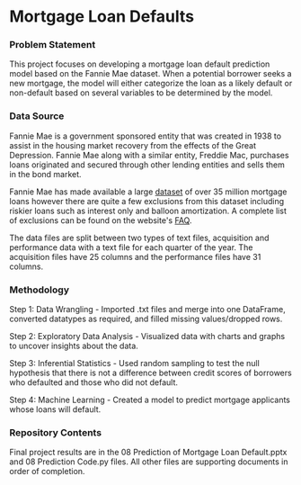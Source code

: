 # Mortgage Loan Defaults

<h3>Problem Statement</h3>
<p>This project focuses on developing a mortgage loan default prediction model based on the Fannie Mae dataset. When a potential borrower seeks a new mortgage, the model will either categorize the loan as a likely default or non-default based on several variables to be determined by the model.</p>

<h3>Data Source</h3>
<p>Fannie Mae is a government sponsored entity that was created in 1938 to assist in the housing market recovery from the effects of the Great Depression. Fannie Mae along with a similar entity, Freddie Mac, purchases loans originated and secured through other lending entities and sells them in the bond market.
  
Fannie Mae has made available a large [dataset](https://www.fanniemae.com/portal/funding-the-market/data/loan-performance-data.html) of over 35 million mortgage loans however there are quite a few exclusions from this dataset including riskier loans such as interest only and balloon amortization. A complete list of exclusions can be found on the website's [FAQ](https://loanperformancedata.fanniemae.com/lppub-docs/FNMA_SF_Loan_Performance_FAQs.pdf).

The data files are split between two types of text files, acquisition and performance data with a text file for each quarter of the year. The acquisition files have 25 columns and the performance files have 31 columns.
</p>

<h3>Methodology</h3>

Step 1: Data Wrangling - Imported .txt files and merge into one DataFrame, converted datatypes as required, and filled missing values/dropped rows.

Step 2: Exploratory Data Analysis - Visualized data with charts and graphs to uncover insights about the data.

Step 3: Inferential Statistics - Used random sampling to test the null hypothesis that there is not a difference between credit scores of borrowers who defaulted and those who did not default.

Step 4: Machine Learning - Created a model to predict mortgage applicants whose loans will default.

<h3>Repository Contents</h3>
<p>Final project results are in the 08 Prediction of Mortgage Loan Default.pptx and 08 Prediction Code.py files. All other files are supporting documents in order of completion.</p>
